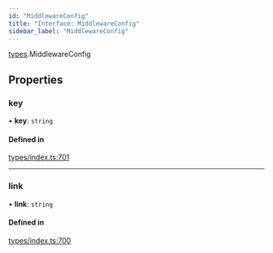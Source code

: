 ```yaml
---
id: "MiddlewareConfig"
title: "Interface: MiddlewareConfig"
sidebar_label: "MiddlewareConfig"
---
```


[types](../../../modules/Types/Types.md).MiddlewareConfig

## Properties

### key

• **key**: `string`

#### Defined in

[types/index.ts:701](https://github.com/PolymeshAssociation/polymesh-sdk/blob/372a67e5d/src/types/index.ts#L701)

___

### link

• **link**: `string`

#### Defined in

[types/index.ts:700](https://github.com/PolymeshAssociation/polymesh-sdk/blob/372a67e5d/src/types/index.ts#L700)
